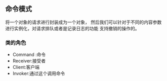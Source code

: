 ## 命令模式

将一个对象的请求进行封装成为一个对象， 然后我们可以针对于不同的内容参数进行实例化，对请求排队或者是记录日志的功能 支持撤销的操作的。

### 类的角色

* Command :命令
* Receiver:接受者
* Client:客户端
* Invoker:通过这个调用命令
